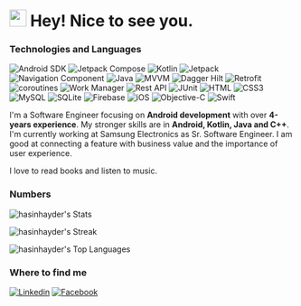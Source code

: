 <h1><img src="https://emojis.slackmojis.com/emojis/images/1531849430/4246/blob-sunglasses.gif?1531849430" width="30"/> Hey! Nice to see you.</h1>

### Technologies and Languages

![Android SDK](https://img.shields.io/badge/Android%20SDK-blue)
![Jetpack Compose](https://img.shields.io/badge/Jetpack_Compose-005C84?style=flat-square&logo=mysql&logoColor=white)
![Kotlin](https://img.shields.io/badge/Kotlin-e0c3c1?style=flat-square&logo=kotlin&logoColor=black)
![Jetpack](https://img.shields.io/badge/Jetpack-e33977?style=flat-square&logo=retrofit&logoColor=black)
![Navigation Component](https://img.shields.io/badge/Navigation_Component-b34d8d?style=flat-square&logo=retrofit&logoColor=black)
![Java](https://img.shields.io/badge/Java-b86e69?style=flat-square&logo=java&logoColor=white)
![MVVM](https://img.shields.io/badge/MVVM-807574?style=flat-square&logo=mvvm&logoColor=black)
![Dagger Hilt](https://img.shields.io/badge/Dagger_Hilt-705dcf?style=flat-square&logo=retrofit&logoColor=black)
![Retrofit](https://img.shields.io/badge/Retrofit-705dcf?style=flat-square&logo=retrofit&logoColor=black)
![coroutines](https://img.shields.io/badge/Coroutines-72b380?style=flat-square&logo=retrofit&logoColor=black)
![Work Manager](https://img.shields.io/badge/Work_Manager-b34d8d?style=flat-square&logo=retrofit&logoColor=black)
![Rest API](https://img.shields.io/badge/Rest_Api-e3d42d?style=flat-square&logo=retrofit&logoColor=black)
![JUnit](https://img.shields.io/badge/JUnit-e33977?style=flat-square&logo=retrofit&logoColor=black)
![HTML](https://img.shields.io/badge/HTML5-E34F26?style=flat-square&logo=html5&logoColor=white)
![CSS3](https://img.shields.io/badge/CSS3-1572B6?style=flat-square&logo=css3&logoColor=white)
![MySQL](https://img.shields.io/badge/MySQL-005C84?style=flat-square&logo=mysql&logoColor=white)
![SQLite](https://img.shields.io/badge/SQLite-07405E?style=flat-square&logo=sqlite&logoColor=white)
![Firebase](https://img.shields.io/badge/Firebase-72b380?style=flat-square&logo=retrofit&logoColor=black)
![iOS](https://img.shields.io/badge/iOS-000000?style=flat-square&logo=apple&logoColor=white)
![Objective-C](https://img.shields.io/badge/Objective_C-e33977?style=flat-square&logo=retrofit&logoColor=black)
![Swift](https://img.shields.io/badge/Swift-b86e69?style=flat-square&logo=java&logoColor=white)

I'm a Software Engineer focusing on **Android development** with over **4-years experience**. My stronger skills are in **Android, Kotlin, Java and C++**. I'm currently working at Samsung Electronics as Sr. Software Engineer. I am good at connecting a feature with business value and the importance of user experience. 

I love to read books and listen to music.

### Numbers
![hasinhayder's Stats](https://github-readme-stats.vercel.app/api?username=nur-shuvo&theme=darcula&show_icons=true&hide_border=true&count_private=true)

![hasinhayder's Streak](https://github-readme-streak-stats.herokuapp.com/?user=nur-shuvo&theme=darcula&hide_border=true)

![hasinhayder's Top Languages](https://github-readme-stats.vercel.app/api/top-langs/?username=nur-shuvo&theme=darcula&show_icons=true&hide_border=true&layout=compact)

### Where to find me

[![Linkedin](https://img.shields.io/badge/LinkedIn-0077B5?style=flat-square&logo=linkedin&logoColor=white)](https://www.linkedin.com/in/asaduzzaman-nur-shuvo-828833195/) 
[![Facebook](https://img.shields.io/badge/Facebook-1877F2?style=flat-square&logo=facebook&logoColor=white)](https://facebook.com/nur.shuvo.3)
